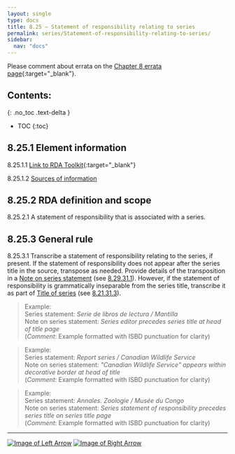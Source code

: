 ```yaml
---
layout: single
type: docs
title: 8.25 — Statement of responsibility relating to series
permalink: series/Statement-of-responsibility-relating-to-series/
sidebar:
  nav: "docs"
---
```


Please comment about errata on the [Chapter 8 errata page](https://docs.google.com/document/d/1-ZWQGu_ouVQ7UluDNDk86hr2_aBqsUzI6Re9MU3KVqo/edit#heading=h.lvgjy2nv9fj9){:target="_blank"}.

## Contents:
{: .no_toc .text-delta }

- TOC
{:toc}

## 8.25.1 Element information

<a name="8.25.1.1">8.25.1.1</a> [Link to RDA Toolkit](https://beta.rdatoolkit.org/en-US_ala-03903371-8ef8-3e8a-88c9-45421e6de05b){:target="_blank"}

<a name="8.25.1.2">8.25.1.2</a> [Sources of information](/DCRMR/series/#8011-sources-of-information)

## 8.25.2 RDA definition and scope

<a name="8.25.2.1">8.25.2.1</a> A statement of responsibility that is associated with a series.

## 8.25.3 General rule

<a name="8.25.3.1">8.25.3.1</a> Transcribe a statement of responsibility relating to the series, if present. If the statement of responsibility does not appear after the series title in the source, transpose as needed. Provide details of the transposition in a [Note on series statement](/DCRMR/series/Note-on-series-statement/) (see [8.29.31.1](/DCRMR/series/Note-on-series-statement/#8.29.31.1)). However, if the statement of responsibility is grammatically inseparable from the series title, transcribe it as part of [Title of series](/DCRMR/series/Title-of-series/) (see [8.21.31.3](/DCRMR/series/Title-of-series/#8.21.31.3)).

>Example:    
>Series statement: <CITE>Serie de libros de lectura / Mantilla</CITE>  
>Note on series statement: <CITE>Series editor precedes series title at head of title page</CITE>  
>(*Comment*: Example formatted with ISBD punctuation for clarity)

>Example:    
>Series statement: <CITE>Report series / Canadian Wildlife Service</CITE>  
>Note on series statement: <CITE>"Canadian Wildlife Service" appears within decorative border at head of title</CITE>  
>(*Comment*: Example formatted with ISBD punctuation for clarity)

>Example:    
>Series statement: <CITE>Annales. Zoologie / Musée du Congo</CITE>  
>Note on series statement: <CITE>Series statement of responsibility precedes series title on series title page</CITE>  
>(*Comment*: Example formatted with ISBD punctuation for clarity)

---

[![Image of Left Arrow](https://rbms-bsc.github.io/DCRMR/assets/pictures/navigation/Arrow_Left.png "8.235 — Parallel other title information of series")](/DCRMR/series/Parallel-other-title-information-of-series/) [![Image of Right Arrow](https://rbms-bsc.github.io/DCRMR/assets/pictures/navigation/Arrow_Right.png "8.255 — Parallel statement of responsibility relating to series")](/DCRMR/series/Parallel-statement-of-responsibility-relating-to-series/)